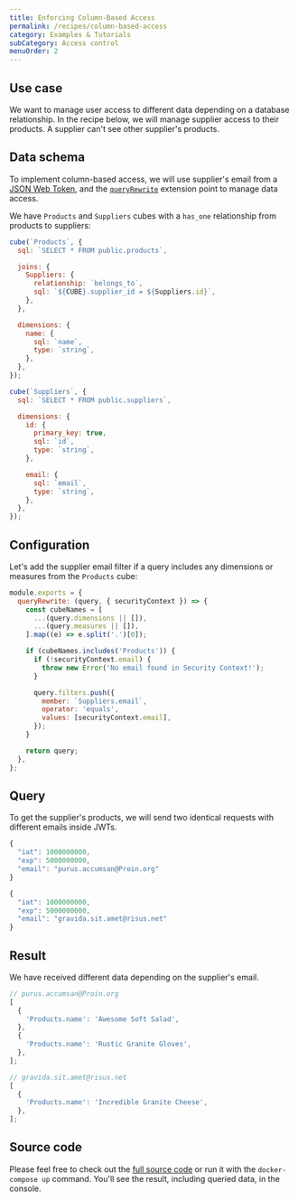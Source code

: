 ```yaml
---
title: Enforcing Column-Based Access
permalink: /recipes/column-based-access
category: Examples & Tutorials
subCategory: Access control
menuOrder: 2
---
```


## Use case

We want to manage user access to different data depending on a database
relationship. In the recipe below, we will manage supplier access to their
products. A supplier can't see other supplier's products.

## Data schema

To implement column-based access, we will use supplier's email from a
[JSON Web Token](https://cube.dev/docs/security), and the
[`queryRewrite`](https://cube.dev/docs/security/context#using-query-rewrite)
extension point to manage data access.

We have `Products` and `Suppliers` cubes with a `has_one` relationship from
products to suppliers:

```javascript
cube(`Products`, {
  sql: `SELECT * FROM public.products`,

  joins: {
    Suppliers: {
      relationship: `belongs_to`,
      sql: `${CUBE}.supplier_id = ${Suppliers.id}`,
    },
  },

  dimensions: {
    name: {
      sql: `name`,
      type: `string`,
    },
  },
});
```

```javascript
cube(`Suppliers`, {
  sql: `SELECT * FROM public.suppliers`,

  dimensions: {
    id: {
      primary_key: true,
      sql: `id`,
      type: `string`,
    },

    email: {
      sql: `email`,
      type: `string`,
    },
  },
});
```

## Configuration

Let's add the supplier email filter if a query includes any dimensions or
measures from the `Products` cube:

```javascript
module.exports = {
  queryRewrite: (query, { securityContext }) => {
    const cubeNames = [
      ...(query.dimensions || []),
      ...(query.measures || []),
    ].map((e) => e.split('.')[0]);

    if (cubeNames.includes('Products')) {
      if (!securityContext.email) {
        throw new Error('No email found in Security Context!');
      }

      query.filters.push({
        member: `Suppliers.email`,
        operator: 'equals',
        values: [securityContext.email],
      });
    }

    return query;
  },
};
```

## Query

To get the supplier's products, we will send two identical requests with
different emails inside JWTs.

```javascript
{
  "iat": 1000000000,
  "exp": 5000000000,
  "email": "purus.accumsan@Proin.org"
}
```

```javascript
{
  "iat": 1000000000,
  "exp": 5000000000,
  "email": "gravida.sit.amet@risus.net"
}
```

## Result

We have received different data depending on the supplier's email.

```javascript
// purus.accumsan@Proin.org
[
  {
    'Products.name': 'Awesome Soft Salad',
  },
  {
    'Products.name': 'Rustic Granite Gloves',
  },
];
```

```javascript
// gravida.sit.amet@risus.net
[
  {
    'Products.name': 'Incredible Granite Cheese',
  },
];
```

## Source code

Please feel free to check out the
[full source code](https://github.com/cube-js/cube.js/tree/master/examples/recipes/column-based-access)
or run it with the `docker-compose up` command. You'll see the result, including
queried data, in the console.
